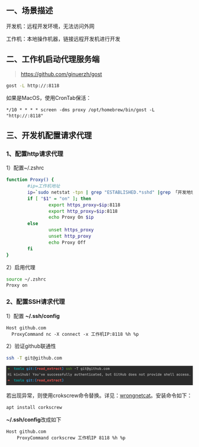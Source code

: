 ## 一、场景描述

开发机：远程开发环境，无法访问外网

工作机：本地操作机器，链接远程开发机进行开发

## 二、工作机启动代理服务端

> https://github.com/ginuerzh/gost

```bash
gost -L http://:8118
```

如果是MacOS，使用CronTab保活：

```cron
*/10 * * * * screen -dms proxy /opt/homebrew/bin/gost -L "http://:8118"
```

## 三、开发机配置请求代理

### 1、配置http请求代理

1）配置~/.zshrc

```bash
function Proxy() { 
        #ip=工作机地址
        ip=`sudo netstat -tpn | grep "ESTABLISHED.*sshd" |grep 「开发地址」 | awk '{ print $5}' | cut -d: -f1 |sort | uniq -c |sort -n| awk '{ print $2}' | head -n 1` 
        if [ "$1" = "on" ]; then 
                export https_proxy=$ip:8118 
                export http_proxy=$ip:8118 
                echo Proxy On $ip 
        else 
                unset https_proxy 
                unset http_proxy 
                echo Proxy Off 
        fi 
}
```

2）启用代理

```bash
source ~/.zshrc
Proxy on
```

### 2、配置SSH请求代理

1）配置 **~/.ssh/config**

```nginx
Host github.com
  ProxyCommand nc -X connect -x 工作机IP:8118 %h %p
```

2）验证github联通性

```bash
ssh -T git@github.com
```

![git ssh验证](pic/git-ssh验证.png)

若出现异常，则使用crokscrew命令替换。详见：[wrongnetcat](https://pagekite.net/wiki/Howto/SshOverPageKite/#wrongnetcat)。安装命令如下：

```bash
apt install corkscrew
```

**~/.ssh/config**改成如下

```nginx
Host github.com
    ProxyCommand corkscrew 工作机IP 8118 %h %p
```



